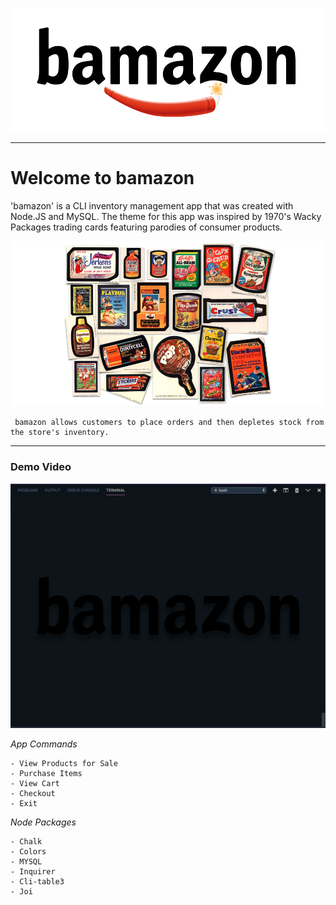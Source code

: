 ![bamazon](assets/bamazon_logo.svg)

---
# Welcome to bamazon

'bamazon' is a CLI inventory management app that was created with Node.JS and MySQL. The theme for this app was inspired by 1970's Wacky Packages trading cards featuring parodies of consumer products. 

![bamazon Products](assets/bamazon_products.svg)

```
 bamazon allows customers to place orders and then depletes stock from the store's inventory.
```
---
### Demo Video
![Screen capture](assets/bamazon.gif)

*App Commands*
```
- View Products for Sale
- Purchase Items
- View Cart
- Checkout 
- Exit 
```
*Node Packages*
```
- Chalk 
- Colors
- MYSQL
- Inquirer
- Cli-table3
- Joi
```